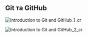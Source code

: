 ## Git та GitHub

![Introduction to Git and GitHub_1_cr](https://user-images.githubusercontent.com/52121886/183757169-1312c11c-d130-4b2e-a8a5-904ecb2d902e.jpg)

![Introduction to Git and GitHub_2_cr](https://user-images.githubusercontent.com/52121886/183757276-51a4a9b9-3a7e-4b4b-b55a-52613666546a.jpg)
